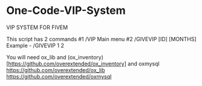 # One-Code-VIP-System
VIP SYSTEM FOR FIVEM


This script has 2 commands 
#1 /VIP Main menu
#2 /GIVEVIP [ID] [MONTHS] Example - /GIVEVIP 1 2 

You will need ox_lib and (ox_inventory)[https://github.com/overextended/ox_inventory] and oxmysql
https://github.com/overextended/ox_lib
https://github.com/overextended/oxmysql

